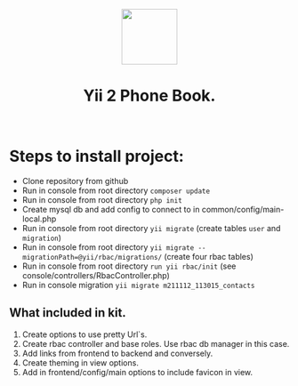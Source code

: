 <p align="center">
    <a href="https://github.com/yiisoft" target="_blank">
        <img src="https://avatars0.githubusercontent.com/u/993323" height="100px">
    </a>
    <h1 align="center">Yii 2 Phone Book.</h1>
    <br>
</p>

Steps to install project:
=========================

* Clone repository from github
* Run in console from root directory ```composer update```
* Run in console from root directory ```php init```
* Create mysql db and add config to connect to in common/config/main-local.php
* Run in console from root directory ```yii migrate``` (create tables `user` and `migration`)
* Run in console from root directory ```yii migrate --migrationPath=@yii/rbac/migrations/``` (create four rbac tables)
* Run in console from root directory ```run yii rbac/init``` (see console/controllers/RbacController.php)
* Run in console migration ```yii migrate m211112_113015_contacts```


What included in kit.
-------------------------

1. Create options to use pretty Url`s.
2. Create rbac controller and base roles. Use rbac db manager in this case.
3. Add links from frontend to backend and conversely.
4. Create theming in view options.
5. Add in frontend/config/main options to include favicon in view.
